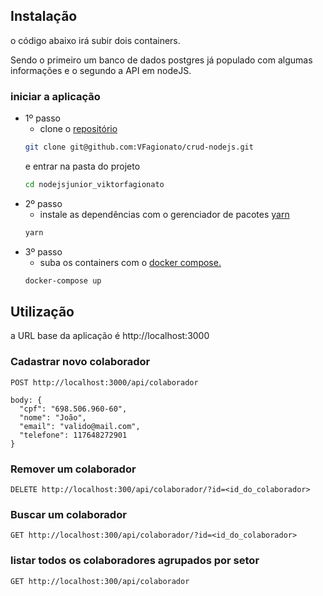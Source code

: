 ## Instalação
o código abaixo irá subir dois containers.

Sendo o primeiro um banco de dados postgres já populado com algumas informações
e o segundo a API em nodeJS.

### iniciar a aplicação

* 1º passo
  * clone o [repositório](git@github.com:VFagionato/crud-nodejs.git)
  ```bash
  git clone git@github.com:VFagionato/crud-nodejs.git
  ```
  e entrar na pasta do projeto
  ```bash
  cd nodejsjunior_viktorfagionato
  ```
* 2º passo
  * instale as dependências com o gerenciador de pacotes [yarn](https://yarnpkg.com/getting-started/install)
  ```bash
  yarn
  ```
* 3º passo
  * suba os containers com o [docker compose.](https://docs.docker.com/compose/install/)
  ```bash
  docker-compose up
  ```

## Utilização
a URL base da aplicação é
http://localhost:3000

### Cadastrar novo colaborador

```http
POST http://localhost:3000/api/colaborador

body: {
  "cpf": "698.506.960-60",
  "nome": "João",
  "email": "valido@mail.com",
  "telefone": 117648272901
}
```
### Remover um colaborador

```http
DELETE http://localhost:300/api/colaborador/?id=<id_do_colaborador>
```

### Buscar um colaborador

```http
GET http://localhost:300/api/colaborador/?id=<id_do_colaborador>
```

### listar todos os colaboradores agrupados por setor
```http
GET http://localhost:300/api/colaborador
```
